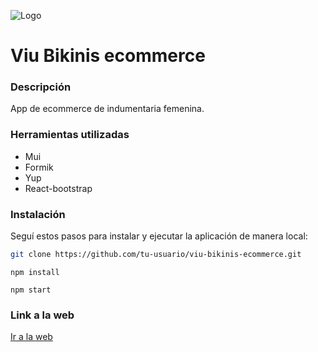 ![Logo](<https://firebasestorage.googleapis.com/v0/b/react-emiliacampagnon.appspot.com/o/me!%20(8).png?alt=media&token=5f2cc94a-039a-447f-8576-b63f33f7eab3>)

# Viu Bikinis ecommerce

### Descripción

App de ecommerce de indumentaria femenina.

### Herramientas utilizadas

- Mui
- Formik
- Yup
- React-bootstrap

### Instalación

Seguí estos pasos para instalar y ejecutar la aplicación de manera local:

```bash
git clone https://github.com/tu-usuario/viu-bikinis-ecommerce.git
```

```
npm install
```

```
npm start
```


### Link a la web
[Ir a la web](https://www.google.com/)
